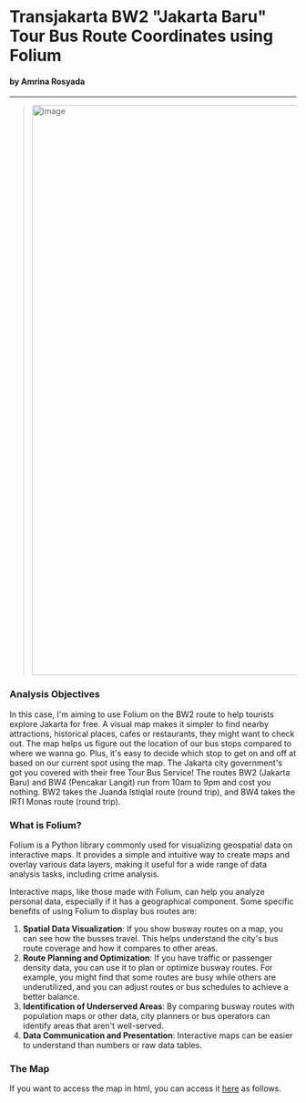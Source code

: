 # Transjakarta BW2 "Jakarta Baru" Tour Bus Route Coordinates using Folium
#### by Amrina Rosyada
<hr>

> <img width="1000" alt="image" src="https://github.com/Amrinarosyd/Transjakarta-BW2-Jakarta-Baru-Tour-Bus-Route-Coordinates-using-Folium/assets/115875398/cafc3f78-1f7b-49f8-8a89-f507da3fb4a5">

### Analysis Objectives
In this case, I'm aiming to use Folium on the BW2 route to help tourists explore Jakarta for free. A visual map makes it simpler to find nearby attractions, historical places, cafes or restaurants, they might want to check out. The map helps us figure out the location of our bus stops compared to where we wanna go. Plus, it's easy to decide which stop to get on and off at based on our current spot using the map. The Jakarta city government's got you covered with their free Tour Bus Service! The routes BW2 (Jakarta Baru) and BW4 (Pencakar Langit) run from 10am to 9pm and cost you nothing. BW2 takes the Juanda Istiqlal route (round trip), and BW4 takes the IRTI Monas route (round trip).

### **What is Folium?**
Folium is a Python library commonly used for visualizing geospatial data on interactive maps. It provides a simple and intuitive way to create maps and overlay various data layers, making it useful for a wide range of data analysis tasks, including crime analysis.

Interactive maps, like those made with Folium, can help you analyze personal data, especially if it has a geographical component. Some specific benefits of using Folium to display bus routes are:
1. **Spatial Data Visualization**: If you show busway routes on a map, you can see how the busses travel. This helps understand the city's bus route coverage and how it compares to other areas.
2. **Route Planning and Optimization**: If you have traffic or passenger density data, you can use it to plan or optimize busway routes. For example, you might find that some routes are busy while others are underutilized, and you can adjust routes or bus schedules to achieve a better balance.
3. **Identification of Underserved Areas**: By comparing busway routes with population maps or other data, city planners or bus operators can identify areas that aren't well-served.
4. **Data Communication and Presentation**: Interactive maps can be easier to understand than numbers or raw data tables.

### The Map
If you want to access the map in html, you can access it [here](https://amrinarosyd.github.io/Transjakarta_BW2_Folium/TJ_BW2.html) as follows.
